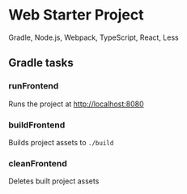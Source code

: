 # Web Starter Project
Gradle, Node.js, Webpack, TypeScript, React, Less

## Gradle tasks

### runFrontend
Runs the project at <http://localhost:8080>

### buildFrontend
Builds project assets to `./build`

### cleanFrontend
Deletes built project assets
